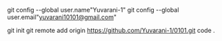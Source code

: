 git config --global user.name"Yuvarani-1"
git config --global user.email"yuvarani10101@gmail.com"


git init
git remote add origin https://github.com/Yuvarani-1/0101.git
code .


<!-- 
    git status{optional}
    git add
    git commit -m "custom"
    git push

    for branch:
    git checkout -b "Branch name"
    -->
